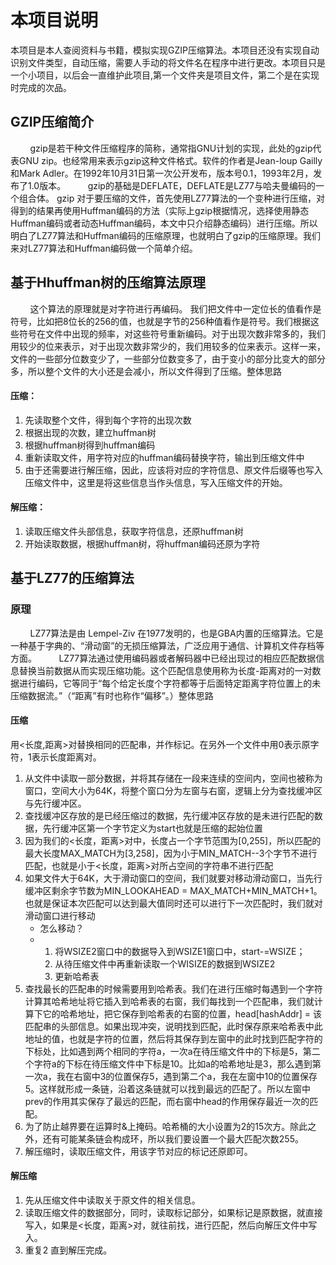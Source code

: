 
# 本项目说明

本项目是本人查阅资料与书籍，模拟实现GZIP压缩算法。本项目还没有实现自动识别文件类型，自动压缩，需要人手动的将文件名在程序中进行更改。本项目只是一个小项目，以后会一直维护此项目,第一个文件夹是项目文件，第二个是在实现时完成的次品。

## GZIP压缩简介

        gzip是若干种文件压缩程序的简称，通常指GNU计划的实现，此处的gzip代表GNU zip。也经常用来表示gzip这种文件格式。软件的作者是Jean-loup Gailly和Mark Adler。在1992年10月31日第一次公开发布，版本号0.1，1993年2月，发布了1.0版本。
        gzip的基础是DEFLATE，DEFLATE是LZ77与哈夫曼编码的一个组合体。 gzip 对于要压缩的文件，首先使用LZ77算法的一个变种进行压缩，对得到的结果再使用Huffman编码的方法（实际上gzip根据情况，选择使用静态Huffman编码或者动态Huffman编码，本文中只介绍静态编码）进行压缩。所以明白了LZ77算法和Huffman编码的压缩原理，也就明白了gzip的压缩原理。我们来对LZ77算法和Huffman编码做一个简单介绍。

## 基于Hhuffman树的压缩算法原理

        这个算法的原理就是对字符进行再编码。 我们把文件中一定位长的值看作是符号，比如把8位长的256的值，也就是字节的256种值看作是符号。我们根据这些符号在文件中出现的频率，对这些符号重新编码。对于出现次数非常多的，我们用较少的位来表示，对于出现次数非常少的，我们用较多的位来表示。这样一来，文件的一些部分位数变少了，一些部分位数变多了，由于变小的部分比变大的部分多，所以整个文件的大小还是会减小，所以文件得到了压缩。整体思路

#### 压缩：

1. 先读取整个文件，得到每个字符的出现次数
2. 根据出现的次数，建立huffman树
3. 根据huffman树得到huffman编码
4. 重新读取文件，用字符对应的huffman编码替换字符，输出到压缩文件中
5. 由于还需要进行解压缩，因此，应该将对应的字符信息、原文件后缀等也写入压缩文件中，这里是将这些信息当作头信息，写入压缩文件的开始。

#### 解压缩：

1. 读取压缩文件头部信息，获取字符信息，还原huffman树
2. 开始读取数据，根据huffman树，将huffman编码还原为字符

## 基于LZ77的压缩算法

### 原理

        LZ77算法是由 Lempel-Ziv 在1977发明的，也是GBA内置的压缩算法。它是一种基于字典的、“滑动窗”的无损压缩算法，广泛应用于通信、计算机文件存档等方面。
        LZ77算法通过使用编码器或者解码器中已经出现过的相应匹配数据信息替换当前数据从而实现压缩功能。这个匹配信息使用称为长度-距离对的一对数据进行编码，它等同于“每个给定长度个字符都等于后面特定距离字符位置上的未压缩数据流。”（“距离”有时也称作“偏移”。）整体思路

#### 压缩

用<长度,距离>对替换相同的匹配串，并作标记。在另外一个文件中用0表示原字符，1表示长度距离对。

1. 从文件中读取一部分数据，并将其存储在一段来连续的空间内，空间也被称为窗口，空间大小为64K，将整个窗口分为左窗与右窗，逻辑上分为查找缓冲区与先行缓冲区。
2. 查找缓冲区存放的是已经压缩过的数据，先行缓冲区存放的是未进行匹配的数据，先行缓冲区第一个字节定义为start也就是压缩的起始位置
3. 因为我们的<长度，距离>对中，长度占一个字节范围为[0,255]，所以匹配的最大长度MAX_MATCH为[3,258]，因为小于MIN_MATCH--3个字节不进行匹配，也就是小于<长度，距离>对所占空间的字符串不进行匹配
4. 如果文件大于64K，大于滑动窗口的空间，我们就要对移动滑动窗口，当先行缓冲区剩余字节数为MIN_LOOKAHEAD = MAX_MATCH+MIN_MATCH+1。也就是保证本次匹配可以达到最大值同时还可以进行下一次匹配时，我们就对滑动窗口进行移动
   - 怎么移动？
   - 1. 将WSIZE2窗口中的数据导入到WSIZE1窗口中，start-=WSIZE；
     2. 从待压缩文件中再重新读取一个WISIZE的数据到WSIZE2
     3. 更新哈希表
5. 查找最长的匹配串的时候需要用到哈希表。我们在进行压缩时每遇到一个字符计算其哈希地址将它插入到哈希表的右窗，我们每找到一个匹配串，我们就计算下它的哈希地址，把它保存到哈希表的右窗的位置，head[hashAddr] = 该匹配串的头部信息。如果出现冲突，说明找到匹配，此时保存原来哈希表中此地址的值，也就是字符的位置，然后将其保存到左窗中的此时找到匹配字符的下标处，比如遇到两个相同的字符a，一次a在待压缩文件中的下标是5，第二个字符a的下标在待压缩文件中下标是10。比如a的哈希地址是3，那么遇到第一次a，我在右窗中3的位置保存5，遇到第二个a，我在左窗中10的位置保存5。这样就形成一条链，沿着这条链就可以找到最远的匹配了。所以左窗中prev的作用其实保存了最远的匹配，而右窗中head的作用保存最近一次的匹配。
6. 为了防止越界要在运算时&上掩码。哈希桶的大小设置为2的15次方。除此之外，还有可能某条链会构成环，所以我们要设置一个最大匹配次数255。
7. 解压缩时，读取压缩文件，用该字节对应的标记还原即可。


#### 解压缩

1. 先从压缩文件中读取关于原文件的相关信息。
2. 读取压缩文件的数据部分，同时，读取标记部分，如果标记是原数据，就直接写入，如果是<长度，距离>对，就往前找，进行匹配，然后向解压文件中写入。
3. 重复2 直到解压完成。






